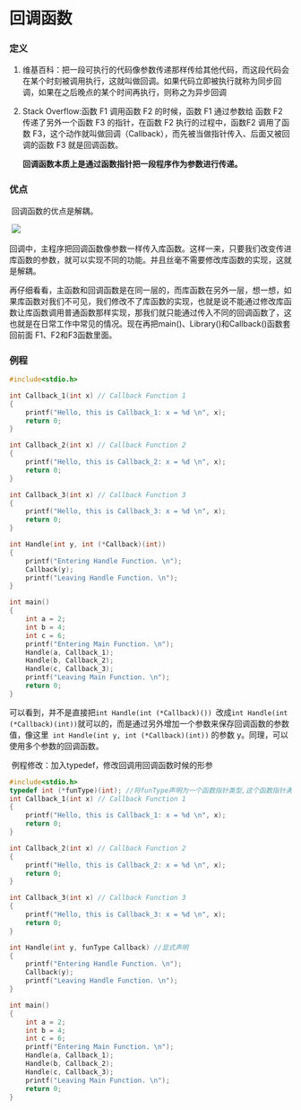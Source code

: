 # 回调函数

### 定义

1. 维基百科：把一段可执行的代码像参数传递那样传给其他代码，而这段代码会在某个时刻被调用执行，这就叫做回调。如果代码立即被执行就称为同步回调，如果在之后晚点的某个时间再执行，则称之为异步回调

2. Stack Overflow:函数 F1 调用函数 F2 的时候，函数 F1 通过参数给 函数 F2 传递了另外一个函数 F3 的指针，在函数 F2 执行的过程中，函数F2 调用了函数 F3，这个动作就叫做回调（Callback），而先被当做指针传入、后面又被回调的函数 F3 就是回调函数。

   **回调函数本质上是通过函数指针把一段程序作为参数进行传递。**

### 优点

​        回调函数的优点是解耦。

​		![](https://pic-1304959529.cos.ap-guangzhou.myqcloud.com/DB/20220326185803.png)

​        回调中，主程序把回调函数像参数一样传入库函数。这样一来，只要我们改变传进库函数的参数，就可以实现不同的功能。并且丝毫不需要修改库函数的实现，这就是解耦。

​        再仔细看看，主函数和回调函数是在同一层的，而库函数在另外一层，想一想，如果库函数对我们不可见，我们修改不了库函数的实现，也就是说不能通过修改库函数让库函数调用普通函数那样实现，那我们就只能通过传入不同的回调函数了，这也就是在日常工作中常见的情况。现在再把main()、Library()和Callback()函数套回前面 F1、F2和F3函数里面。

### 例程

```C
#include<stdio.h>

int Callback_1(int x) // Callback Function 1
{
	printf("Hello, this is Callback_1: x = %d \n", x);
	return 0;
}

int Callback_2(int x) // Callback Function 2
{
	printf("Hello, this is Callback_2: x = %d \n", x);
	return 0;
}

int Callback_3(int x) // Callback Function 3
{
	printf("Hello, this is Callback_3: x = %d \n", x);
	return 0;
}

int Handle(int y, int (*Callback)(int))
{
	printf("Entering Handle Function. \n");
	Callback(y);
	printf("Leaving Handle Function. \n");
}

int main()
{
	int a = 2;
	int b = 4;
	int c = 6;
	printf("Entering Main Function. \n");
	Handle(a, Callback_1);
	Handle(b, Callback_2);
	Handle(c, Callback_3);
	printf("Leaving Main Function. \n");
	return 0;
}
```

​        可以看到，并不是直接把`int Handle(int (*Callback)()) `改成` int Handle(int (*Callback)(int)) `就可以的，而是通过另外增加一个参数来保存回调函数的参数值，像这里` int Handle(int y, int (*Callback)(int))` 的参数 y。同理，可以使用多个参数的回调函数。

​        例程修改：加入typedef，修改回调用回调函数时候的形参

```C
#include<stdio.h>
typedef int (*funType)(int); //将funType声明为一个函数指针类型,这个函数指针满足传入int返回int,可以用funType来声明函数指针
int Callback_1(int x) // Callback Function 1
{
	printf("Hello, this is Callback_1: x = %d \n", x);
	return 0;
}

int Callback_2(int x) // Callback Function 2
{
	printf("Hello, this is Callback_2: x = %d \n", x);
	return 0;
}

int Callback_3(int x) // Callback Function 3
{
	printf("Hello, this is Callback_3: x = %d \n", x);
	return 0;
}

int Handle(int y, funType Callback) //显式声明
{
	printf("Entering Handle Function. \n");
	Callback(y);
	printf("Leaving Handle Function. \n");
}

int main()
{
	int a = 2;
	int b = 4;
	int c = 6;
	printf("Entering Main Function. \n");
	Handle(a, Callback_1);
	Handle(b, Callback_2);
	Handle(c, Callback_3);
	printf("Leaving Main Function. \n");
	return 0;
}
```

